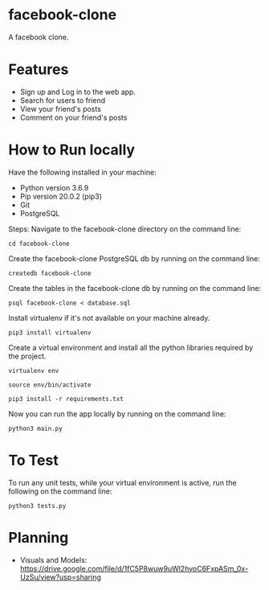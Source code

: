 # facebook-clone
A facebook clone.

# Features
 * Sign up and Log in to the web app.
 * Search for users to friend
 * View your friend's posts
 * Comment on your friend's posts

# How to Run locally
Have the following installed in your machine:
 * Python version 3.6.9
 * Pip version 20.0.2 (pip3)
 * Git
 * PostgreSQL

Steps:
  Navigate to the facebook-clone directory on the command line:
  
 ```
cd facebook-clone
 ```
 
 Create the facebook-clone PostgreSQL db by running on the command line:

 ```
createdb facebook-clone
 ```

 Create the tables in the facebook-clone db by running on the command line:

 ```
 psql facebook-clone < database.sql
 ```

 Install virtualenv if it's not available on your machine already.

 ```
 pip3 install virtualenv
 ```

 Create a virtual environment and install all the python libraries required 
 by the project.

 ```
 virtualenv env
 ```
 
 ```
 source env/bin/activate
 ```

 ```
 pip3 install -r requirements.txt
 ```

Now you can run the app locally by running on the command line:

```
python3 main.py
```
# To Test

To run any unit tests, while your virtual environment is active, run the following on the command line:

```
python3 tests.py
```

# Planning
 * Visuals and Models: https://drive.google.com/file/d/1fC5P8wuw9uWl2hyoC6FxpASm_0x-UzSu/view?usp=sharing

